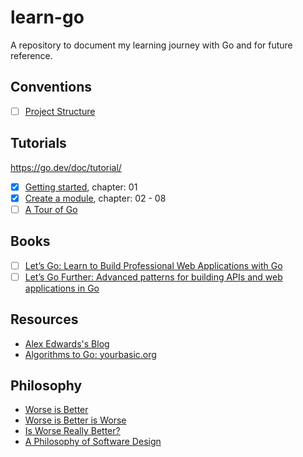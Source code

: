 # learn-go

A repository to document my learning journey with Go and for future reference.

## Conventions

- [ ] [Project Structure](/conventions/project-structure/)

## Tutorials

https://go.dev/doc/tutorial/

- [x] [Getting started](https://go.dev/doc/tutorial/getting-started.html), chapter: 01
- [x] [Create a module](https://go.dev/doc/tutorial/create-module.html), chapter: 02 - 08
- [ ] [A Tour of Go](https://go.dev/tour/)

## Books

- [ ] [Let’s Go: Learn to Build Professional Web Applications with Go](https://lets-go.alexedwards.net/)
- [ ] [Let’s Go Further: Advanced patterns for building APIs and web applications in Go](https://lets-go-further.alexedwards.net/)

## Resources

- [Alex Edwards's Blog](https://www.alexedwards.net/blog)
- [Algorithms to Go: yourbasic.org](https://yourbasic.org/)

## Philosophy

- [Worse is Better](https://www.dreamsongs.com/WorseIsBetter.html)
- [Worse is Better is Worse](https://www.dreamsongs.com/Files/worse-is-worse.pdf)
- [Is Worse Really Better?](https://www.dreamsongs.com/Files/IsWorseReallyBetter.pdf)
- [A Philosophy of Software Design](https://www.goodreads.com/en/book/show/39996759-a-philosophy-of-software-design)
